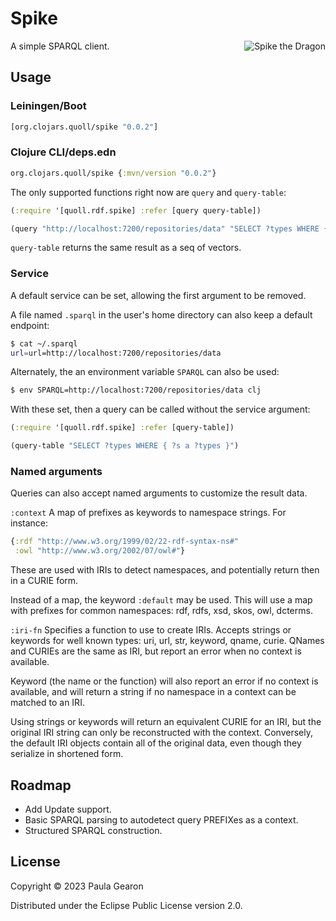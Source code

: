 # Spike

A simple SPARQL client.
<img src="https://github.com/quoll/spike/assets/358875/50575440-6f81-47c7-bd4e-794770d7280f" alt="Spike the Dragon" align="right"/>

## Usage
### Leiningen/Boot
```clojure
[org.clojars.quoll/spike "0.0.2"]
```

### Clojure CLI/deps.edn
```clojure
org.clojars.quoll/spike {:mvn/version "0.0.2"}
```

The only supported functions right now are `query` and `query-table`:

```clojure
(:require '[quoll.rdf.spike] :refer [query query-table])

(query "http://localhost:7200/repositories/data" "SELECT ?types WHERE { ?s a ?types }")
```

`query-table` returns the same result as a seq of vectors.

### Service

A default service can be set, allowing the first argument to be removed.

A file named `.sparql` in the user's home directory can also keep a default endpoint:

```bash
$ cat ~/.sparql
url=url=http://localhost:7200/repositories/data
```

Alternately, the an environment variable `SPARQL` can also be used:
```bash
$ env SPARQL=http://localhost:7200/repositories/data clj
```

With these set, then a query can be called without the service argument:

```clojure
(:require '[quoll.rdf.spike] :refer [query-table])

(query-table "SELECT ?types WHERE { ?s a ?types }")
```

### Named arguments
Queries can also accept named arguments to customize the result data.

`:context`
A map of prefixes as keywords to namespace strings. For instance:
```clojure
{:rdf "http://www.w3.org/1999/02/22-rdf-syntax-ns#"
 :owl "http://www.w3.org/2002/07/owl#"}
```
These are used with IRIs to detect namespaces, and potentially return then in a CURIE form.

Instead of a map, the keyword `:default` may be used. This will use a map with prefixes for common namespaces: rdf, rdfs, xsd, skos, owl, dcterms.

`:iri-fn`
Specifies a function to use to create IRIs. Accepts strings or keywords for well known types: uri, url, str, keyword, qname, curie. QNames and CURIEs are the same as IRI, but report an error when no context is available.

Keyword (the name or the function) will also report an error if no context is available, and will return a string if no namespace in a context can be matched to an IRI.

Using strings or keywords will return an equivalent CURIE for an IRI, but the original IRI string can only be reconstructed with the context. Conversely, the default IRI objects contain all of the original data, even though they serialize in shortened form.

## Roadmap

* Add Update support.
* Basic SPARQL parsing to autodetect query PREFIXes as a context.
* Structured SPARQL construction.

## License

Copyright © 2023 Paula Gearon

Distributed under the Eclipse Public License version 2.0.

